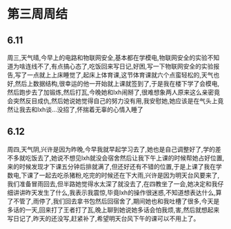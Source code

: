 # 第三周周结

## 6.11
  周三,天气晴,今早上的电路和物联网安全,基本都在学模电,物联网安全的实验不知道为啥连线不了,有点搞心态了,吃饭回来写日记,好困,写一下物联网安全的实验报告,写了一点就上上床睡觉了,起床上体育课,这节体育课就六个点蛮轻松的,天气也好,然后上数据结构,很幸运的他一开始就上课就签到了,于是我在楼下学了会模电,然后跑步去了加锻炼,然后打瓦,今晚她和lxh闹掰了,很难想象两人原来这么亲密竟会突然反目成仇,然后她说她觉得自己的努力没有用,我安慰她,她应该是在气头上竟然让我去和lxh谈...没招了,怀揣着无辜的心情入睡了
## 6.12
  周四,天气阴,兴许是因为昨晚,今早我就早起学习去了,她也是自己调整好了,学的差不多就吃饭去了,她说不想见lxh就没会宿舍然后让我下午上课的时候帮她占好位置,来的时候发现才下课五分钟后排就满了,但还好还有不错的位置,于是上课了我在学数电,下课了一起去吃杀猪粉,吃完的时候还在下大雨,兴许是因为明天台风要来了,我们准备冒雨回去,但半路她觉得水太深了就没去了,在四教坐了一会,她决定和我仔细讲讲昨天发生了什么,我表示我震惊,毕竟lxh的操作很迷惑,不知道想表达什么,算了不管了,雨停了,我们回去拿书包然后回宿舍了,期间她也和我吐槽了很多,今天是多话的一天,回来打了王者打了瓦,晚上聊到她说她多话会怕我烦,害,然后就想起来写日记了,昨天的还没写,赶紧补了,希望明天台风下午的课可以不用上了。